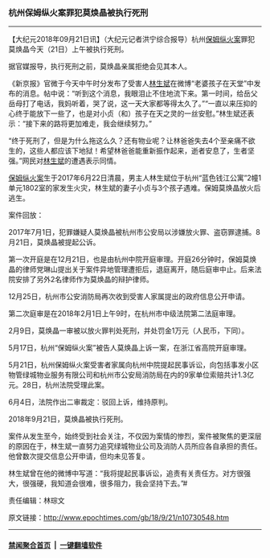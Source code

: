 ### 杭州保姆纵火案罪犯莫焕晶被执行死刑
------------------------

<p>【大纪元2018年09月21日讯】（大纪元记者洪宁综合报导）杭州<a href="http://www.epochtimes.com/gb/tag/%E4%BF%9D%E5%A7%86%E7%BA%B5%E7%81%AB%E6%A1%88.html">保姆纵火案</a>罪犯莫焕晶今天（21日）上午被执行死刑。</p>
<p>据官媒报导，执行死刑之前，莫焕晶亲属拒绝会见其本人。</p>
<p>《新京报》官微于今天中午时分发布了受害人<a href="http://www.epochtimes.com/gb/tag/%E6%9E%97%E7%94%9F%E6%96%8C.html">林生斌</a>在微博“老婆孩子在天堂”中发布的消息。帖中说：“听到这个消息，我眼泪止不住地流下来。第一时间，给岳父岳母打了电话，我妈听着，哭了说，这一天大家都等得太久了。”“一直以来压抑的心终于能放下一些了，也是对小贞（和）孩子在天之灵的一丝安慰。”林生斌还表示：“接下来的路将更加难走，我会继续努力。”</p>
<p>“终于死刑了，但是为什么拖这么久？还有物业呢？让林爸爸失去4个至亲痛不欲生的，这些人都应该下地狱！希望林爸爸能重新振作起来，逝者安息了，生者坚强。”网民对<a href="http://www.epochtimes.com/gb/tag/%E6%9E%97%E7%94%9F%E6%96%8C.html">林生斌</a>的遭遇表示同情。</p>
<p><a href="http://www.epochtimes.com/gb/tag/%E4%BF%9D%E5%A7%86%E7%BA%B5%E7%81%AB%E6%A1%88.html">保姆纵火案</a>生于2017年6月22日清晨，男主人林生斌位于杭州“蓝色钱江公寓”2幢1单元1802室的家发生火灾，林生斌的妻子小贞与3个孩子遇难。保姆莫焕晶放火后逃生。</p>
<p>案件回放：</p>
<p>2017年7月1日，犯罪嫌疑人莫焕晶被杭州市公安局以涉嫌放火罪、盗窃罪逮捕。8月21日，莫焕晶被提起公诉。</p>
<p>第一次开庭是在12月21日，也是由杭州中院开庭审理。开庭26分钟时，保姆莫焕晶的律师党琳山提出关于案件异地管理遭拒后，退庭离开，随后庭审中止。后来法院安排了另外2名律师作为莫焕晶的辩护律师。</p>
<p>12月25日，杭州市公安消防局再次收到受害人家属提出的政府信息公开申请。</p>
<p>第二次庭审是在2018年2月1日上午9时，在杭州市中级法院第二法庭审理。</p>
<p>2月9日，莫焕晶一审被以放火罪判处死刑，并处罚金1万元（人民币，下同）。</p>
<p>5月17日，杭州“保姆纵火案”被告人莫焕晶上诉一案，在浙江省高院开庭审理。</p>
<p>5月21日，杭州保姆纵火案受害者家属向杭州中院提起民事诉讼，向包括事发小区物管绿城物业服务有限公司和杭州市公安局消防局在内的9家单位索赔共计1.3亿元。28日，杭州法院受理此案。</p>
<p>6月4日，法院作出二审裁定：驳回上诉，维持原判。</p>
<p>2018年9月21日，莫焕晶被执行死刑。</p>
<p>案件从发生至今，始终受到社会关注，不仅因为案情的惨烈，案件被聚焦的更深层的原因在于，林生斌一直努力追究绿城物业公司及消防人员所应各自承担的责任。他曾数次提交信息公开申请，但均未见答复。</p>
<p>林生斌曾在他的微博中写道：“我将提起民事诉讼，追责有关责任方。对方很强大，很强硬，我知道会很难，很多阻力，我会坚持下去。”#</p>
<p>责任编辑：林琮文</p>

原文链接：http://www.epochtimes.com/gb/18/9/21/n10730548.htm


------------------------
#### [禁闻聚合首页](https://github.com/gfw-breaker/banned-news/blob/master/README.md) &nbsp;|&nbsp;  [一键翻墙软件](https://github.com/gfw-breaker/nogfw/blob/master/README.md)